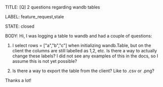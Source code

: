 TITLE:
[Q] 2 questions regarding wandb tables

LABEL:
feature_request,stale

STATE:
closed

BODY:
Hi, I was logging a table to wandb and had a couple of questions:
1. I select rows = ["a","b","c"] when initializing wandb.Table, but on the client the columns are still labelled as 1,2, etc. Is there a way to actually change these labels? I did not see any examples of this in the docs, so I assume this is not yet possible?

2. Is there a way to export the table from the client? Like to .csv or .png?

Thanks a lot!

